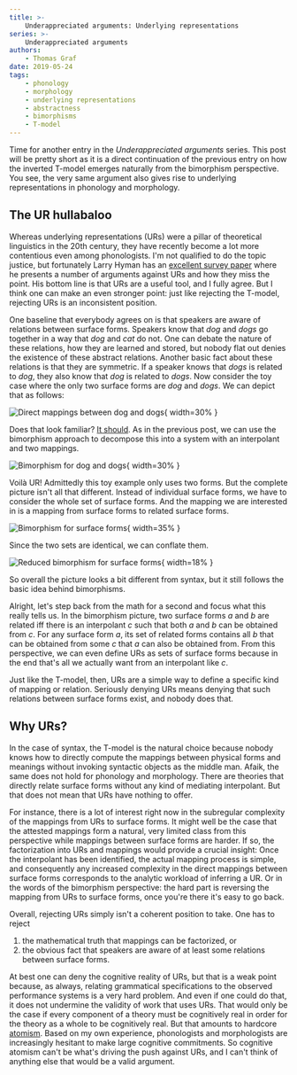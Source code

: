 ```yaml
---
title: >-
    Underappreciated arguments: Underlying representations
series: >-
    Underappreciated arguments
authors:
    - Thomas Graf
date: 2019-05-24
tags:
    - phonology
    - morphology
    - underlying representations
    - abstractness
    - bimorphisms
    - T-model
---
```


<!-- START_SUMMARY_BLOCK -->
Time for another entry in the *Underappreciated arguments* series.
This post will be pretty short as it is a direct continuation of the previous entry on how the inverted T-model emerges naturally from the bimorphism perspective.
You see, the very same argument also gives rise to underlying representations in phonology and morphology.
<!-- END_SUMMARY_BLOCK -->


## The UR hullabaloo

Whereas underlying representations (URs) were a pillar of theoretical linguistics in the 20th century, they have recently become a lot more contentious even among phonologists.
I'm not qualified to do the topic justice, but fortunately Larry Hyman has an [excellent survey paper](https://doi.org/10.1017/S0022226718000014) where he presents a number of arguments against URs and how they miss the point.
His bottom line is that URs are a useful tool, and I fully agree.
But I think one can make an even stronger point: just like rejecting the T-model, rejecting URs is an inconsistent position.

One baseline that everybody agrees on is that speakers are aware of relations between surface forms.
Speakers know that *dog* and *dogs* go together in a way that *dog* and *cat* do not.
One can debate the nature of these relations, how they are learned and stored, but nobody flat out denies the existence of these abstract relations.
Another basic fact about these relations is that they are symmetric.
If a speaker knows that *dogs* is related to *dog*, they also know that *dog* is related to *dogs*.
Now consider the toy case where the only two surface forms are *dog* and *dogs*.
We can depict that as follows:

![Direct mappings between *dog* and *dogs*]({static}/img/thomas/underappreciated_ur/directmapping_dog.svg){ width=30% }

Does that look familiar?
[It should]({filename}2019-05-15_graf_tmodel.md#bimorphisms-and-the-t-model).
As in the previous post, we can use the bimorphism approach to decompose this into a system with an interpolant and two mappings.

![Bimorphism for *dog* and *dogs*]({static}/img/thomas/underappreciated_ur/bimorphism_dog.svg){ width=30% }

Voilà UR!
Admittedly this toy example only uses two forms.
But the complete picture isn't all that different.
Instead of individual surface forms, we have to consider the whole set of surface forms.
And the mapping we are interested in is a mapping from surface forms to related surface forms.

![Bimorphism for surface forms]({static}/img/thomas/underappreciated_ur/bimorphism_sf.svg){ width=35% }

Since the two sets are identical, we can conflate them.

![Reduced bimorphism for surface forms]({static}/img/thomas/underappreciated_ur/bimorphism_sf_reduced.svg){ width=18% }

So overall the picture looks a bit different from syntax, but it still follows the basic idea behind bimorphisms.

Alright, let's step back from the math for a second and focus what this really tells us.
In the bimorphism picture, two surface forms $a$ and $b$ are related iff there is an interpolant $c$ such that both $a$ and $b$ can be obtained from $c$.
For any surface form $a$, its set of related forms contains all $b$ that can be obtained from some $c$ that $a$ can also be obtained from.
From this perspective, we can even define URs as sets of surface forms because in the end that's all we actually want from an interpolant like $c$.

Just like the T-model, then, URs are a simple way to define a specific kind of mapping or relation.
Seriously denying URs means denying that such relations between surface forms exist, and nobody does that.

## Why URs?

In the case of syntax, the T-model is the natural choice because nobody knows how to directly compute the mappings between physical forms and meanings without invoking syntactic objects as the middle man.
Afaik, the same does not hold for phonology and morphology.
There are theories that directly relate surface forms without any kind of mediating interpolant.
But that does not mean that URs have nothing to offer.

For instance, there is a lot of interest right now in the subregular complexity of the mappings from URs to surface forms.
It might well be the case that the attested mappings form a natural, very limited class from this perspective while mappings between surface forms are harder.
If so, the factorization into URs and mappings would provide a crucial insight:
Once the interpolant has been identified, the actual mapping process is simple, and consequently any increased complexity in the direct mappings between surface forms corresponds to the analytic workload of inferring a UR.
Or in the words of the bimorphism perspective: the hard part is reversing the mapping from URs to surface forms, once you're there it's easy to go back.

Overall, rejecting URs simply isn't a coherent position to take.
One has to reject

1. the mathematical truth that mappings can be factorized, or
1. the obvious fact that speakers are aware of at least some relations between surface forms.

At best one can deny the cognitive reality of URs, but that is a weak point because, as always, relating grammatical specifications to the observed performance systems is a very hard problem.
And even if one could do that, it does not undermine the validity of work that uses URs.
That would only be the case if every component of a theory must be cognitively real in order for the theory as a whole to be cognitively real.
But that amounts to hardcore [atomism]({filename}2019-05-20_graf_talking-past.md).
Based on my own experience, phonologists and morphologists are increasingly hesitant to make large cognitive commitments.
So cognitive atomism can't be what's driving the push against URs, and I can't think of anything else that would be a valid argument.
